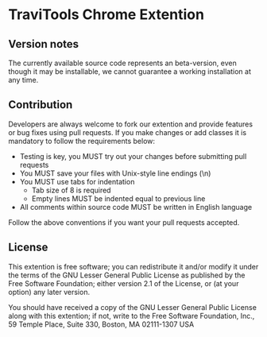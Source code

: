 TraviTools Chrome Extention
===============================

Version notes
-------------

The currently available source code represents an beta-version, even though it may be installable, we cannot guarantee a working installation at any time.

Contribution
------------

Developers are always welcome to fork our extention and provide features or bug fixes using pull requests. If you make changes or add classes it is mandatory to follow the requirements below:

* Testing is key, you MUST try out your changes before submitting pull requests
* You MUST save your files with Unix-style line endings (\n)
* You MUST use tabs for indentation
    * Tab size of 8 is required
    * Empty lines MUST be indented equal to previous line
* All comments within source code MUST be written in English language

Follow the above conventions if you want your pull requests accepted.

License
-------

This extention is free software; you can redistribute it and/or
modify it under the terms of the GNU Lesser General Public License
as published by the Free Software Foundation; either version 2.1
of the License, or (at your option) any later version.

You should have received a copy of the GNU Lesser General Public
License along with this extention; if not, write to the Free Software
Foundation, Inc., 59 Temple Place, Suite 330, Boston, MA 02111-1307 USA 